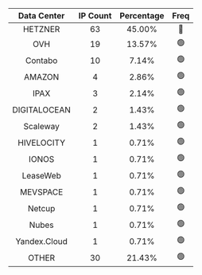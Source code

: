 | Data Center | IP Count | Percentage | Freq |
|:------------:|:--------:|:-----------:|:-----:|
| HETZNER | 63 | 45.00% | 🔴 |
| OVH | 19 | 13.57% | 🟢 |
| Contabo | 10 | 7.14% | 🟢 |
| AMAZON | 4 | 2.86% | 🟢 |
| IPAX | 3 | 2.14% | 🟢 |
| DIGITALOCEAN | 2 | 1.43% | 🟢 |
| Scaleway | 2 | 1.43% | 🟢 |
| HIVELOCITY | 1 | 0.71% | 🟢 |
| IONOS | 1 | 0.71% | 🟢 |
| LeaseWeb | 1 | 0.71% | 🟢 |
| MEVSPACE | 1 | 0.71% | 🟢 |
| Netcup | 1 | 0.71% | 🟢 |
| Nubes | 1 | 0.71% | 🟢 |
| Yandex.Cloud | 1 | 0.71% | 🟢 |
| OTHER | 30 | 21.43% | 🟢 |